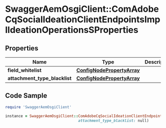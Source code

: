 # SwaggerAemOsgiClient::ComAdobeCqSocialIdeationClientEndpointsImplIdeationOperationsSProperties

## Properties

Name | Type | Description | Notes
------------ | ------------- | ------------- | -------------
**field_whitelist** | [**ConfigNodePropertyArray**](ConfigNodePropertyArray.md) |  | [optional] 
**attachment_type_blacklist** | [**ConfigNodePropertyArray**](ConfigNodePropertyArray.md) |  | [optional] 

## Code Sample

```ruby
require 'SwaggerAemOsgiClient'

instance = SwaggerAemOsgiClient::ComAdobeCqSocialIdeationClientEndpointsImplIdeationOperationsSProperties.new(field_whitelist: null,
                                 attachment_type_blacklist: null)
```


